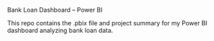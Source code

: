 Bank Loan Dashboard – Power BI

This repo contains the .pbix file and project summary for my Power BI dashboard analyzing bank loan data.
